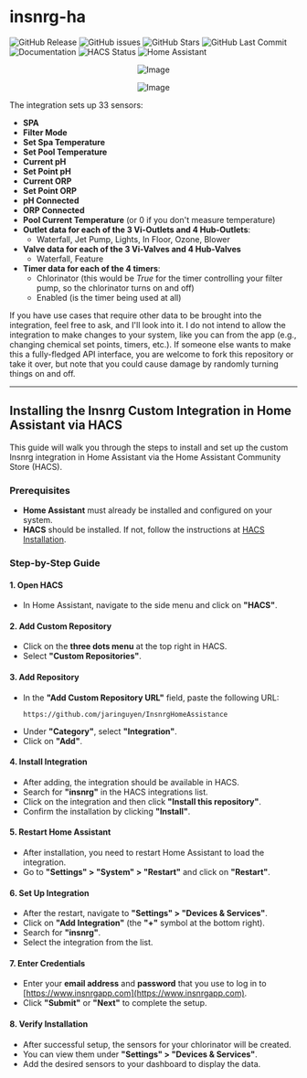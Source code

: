 # insnrg-ha

![GitHub Release](https://img.shields.io/github/release/jaringuyen/InsnrgHomeAssistance.svg?style=plastic) ![GitHub issues](https://img.shields.io/github/issues/jaringuyen/InsnrgHomeAssistance.svg?style=plastic) ![GitHub Stars](https://img.shields.io/github/stars/jaringuyen/InsnrgHomeAssistance.svg?style=plastic) ![GitHub Last Commit](https://img.shields.io/github/last-commit/jaringuyen/InsnrgHomeAssistance.svg?style=plastic) ![Documentation](https://img.shields.io/badge/docs-excellent-brightgreen.svg?style=plastic) ![HACS Status](https://img.shields.io/badge/HACS-Default-blue.svg?style=plastic) ![Home Assistant](https://img.shields.io/badge/Home%20Assistant-%3E%3D%202024.10.1-brightgreen.svg?style=plastic)

<p align="center">
  <img src="https://github.com/user-attachments/assets/8e05446e-bc14-4a21-9f6d-8e9f9defd630" alt="Image">
</p>

<p align="center">
 <img src="https://github.com/user-attachments/assets/4b954930-9611-4408-a047-09a35a6e01cc" alt="Image">
</p>

The integration sets up 33 sensors:

- **SPA**
- **Filter Mode**
- **Set Spa Temperature**
- **Set Pool Temperature**
- **Current pH**
- **Set Point pH**
- **Current ORP**
- **Set Point ORP**
- **pH Connected**
- **ORP Connected**
- **Pool Current Temperature** (or 0 if you don't measure temperature)
- **Outlet data for each of the 3 Vi-Outlets and 4 Hub-Outlets**:
  - Waterfall, Jet Pump, Lights, In Floor, Ozone, Blower
- **Valve data for each of the 3 Vi-Valves and 4 Hub-Valves**
  - Waterfall, Feature
- **Timer data for each of the 4 timers**:
  - Chlorinator (this would be _True_ for the timer controlling your filter pump, so the chlorinator turns on and off)
  - Enabled (is the timer being used at all)

If you have use cases that require other data to be brought into the integration, feel free to ask, and I'll look into it. I do not intend to allow the integration to make changes to your system, like you can from the app (e.g., changing chemical set points, timers, etc.). If someone else wants to make this a fully-fledged API interface, you are welcome to fork this repository or take it over, but note that you could cause damage by randomly turning things on and off.

---

## **Installing the Insnrg Custom Integration in Home Assistant via HACS**

This guide will walk you through the steps to install and set up the custom Insnrg integration in Home Assistant via the Home Assistant Community Store (HACS).

### **Prerequisites**

- **Home Assistant** must already be installed and configured on your system.
- **HACS** should be installed. If not, follow the instructions at [HACS Installation](https://www.hacs.xyz/docs/use/download/prerequisites/).

### **Step-by-Step Guide**

#### **1. Open HACS**

- In Home Assistant, navigate to the side menu and click on **"HACS"**.

#### **2. Add Custom Repository**

- Click on the **three dots menu** at the top right in HACS.
- Select **"Custom Repositories"**.

#### **3. Add Repository**

- In the **"Add Custom Repository URL"** field, paste the following URL:
  ```
  https://github.com/jaringuyen/InsnrgHomeAssistance
  ```
- Under **"Category"**, select **"Integration"**.
- Click on **"Add"**.

#### **4. Install Integration**

- After adding, the integration should be available in HACS.
- Search for **"insnrg"** in the HACS integrations list.
- Click on the integration and then click **"Install this repository"**.
- Confirm the installation by clicking **"Install"**.

#### **5. Restart Home Assistant**

- After installation, you need to restart Home Assistant to load the integration.
- Go to **"Settings" > "System" > "Restart"** and click on **"Restart"**.

#### **6. Set Up Integration**

- After the restart, navigate to **"Settings" > "Devices & Services"**.
- Click on **"Add Integration"** (the **"+"** symbol at the bottom right).
- Search for **"insnrg"**.
- Select the integration from the list.

#### **7. Enter Credentials**

- Enter your **email address** and **password** that you use to log in to [https://www.insnrgapp.com](https://www.insnrgapp.com).
- Click **"Submit"** or **"Next"** to complete the setup.

#### **8. Verify Installation**

- After successful setup, the sensors for your chlorinator will be created.
- You can view them under **"Settings" > "Devices & Services"**.
- Add the desired sensors to your dashboard to display the data.
